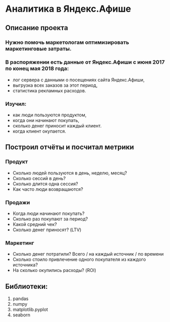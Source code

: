 # Аналитика в Яндекс.Афише
## Описание проекта
### Нужно помочь маркетологам оптимизировать маркетинговые затраты.
### В распоряжении есть данные от Яндекс.Афиши с июня 2017 по конец мая 2018 года:
- лог сервера с данными о посещениях сайта Яндекс.Афиши,
- выгрузка всех заказов за этот период,
- статистика рекламных расходов.
### Изучил:
- как люди пользуются продуктом,
- когда они начинают покупать,
- сколько денег приносит каждый клиент.
- когда клиент окупается.
## Построил отчёты и посчитал метрики
### Продукт
- Сколько людей пользуются в день, неделю, месяц?
- Сколько сессий в день?
- Сколько длится одна сессия?
- Как часто люди возвращаются?
### Продажи
- Когда люди начинают покупать?
- Сколько раз покупают за период?
- Какой средний чек?
- Сколько денег приносят? (LTV)
### Маркетинг
- Сколько денег потратили? Всего / на каждый источник / по времени
- Сколько стоило привлечение одного покупателя из каждого источника?
- На сколько окупились расходы? (ROI)
## Библиотеки:
1. pandas
2. numpy
3. matplotlib.pyplot
4. seaborn
